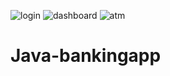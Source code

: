 ![login](https://user-images.githubusercontent.com/89322383/231824036-26b6f2c1-01db-416d-81c6-6e1fc117e188.PNG)
![dashboard](https://user-images.githubusercontent.com/89322383/231824034-d4ce86a6-55cf-4455-9e01-9ad2f1412b08.PNG)
![atm](https://user-images.githubusercontent.com/89322383/231824026-896b6bc3-7756-46a9-8fa6-b95101e094fc.PNG)

# Java-bankingapp
